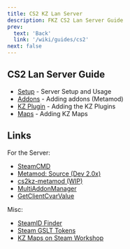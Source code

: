 ```yaml
---
title: CS2 KZ Lan Server
description: FKZ CS2 Lan Server Guide 
prev: 
  text: 'Back'
  link: '/wiki/guides/cs2'
next: false
---
```


## CS2 Lan Server Guide

- [Setup](/wiki/guides/cs2/lan/setup) - Server Setup and Usage
- [Addons](/wiki/guides/cs2/lan/addons) - Adding addons (Metamod)
- [KZ Plugin](/wiki/guides/cs2/lan/kz) - Adding the KZ Plugins
- [Maps](/wiki/guides/cs2/lan/maps) - Adding KZ Maps

## Links

For the Server:

- [SteamCMD](https://developer.valvesoftware.com/wiki/SteamCMD#Downloading_SteamCMD)
- [Metamod: Source (Dev 2.0x)](https://www.sourcemm.net/downloads.php/?branch=master)
- [cs2kz-metamod (WIP)](https://github.com/KZGlobalTeam/cs2kz-metamod)
- [MultiAddonManager](https://github.com/Source2ZE/MultiAddonManager)
- [GetClientCvarValue](https://github.com/komashchenko/ClientCvarValue)

Misc:

- [SteamID Finder](https://steamid.io/)
- [Steam GSLT Tokens](https://steamcommunity.com/dev/managegameservers)
- [KZ Maps on Steam Workshop](https://steamcommunity.com/workshop/browse/?appid=730&searchtext=kz_)